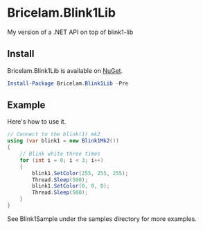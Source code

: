 Bricelam.Blink1Lib
==================

My version of a .NET API on top of blink1-lib

## Install

Bricelam.Blink1Lib is available on [NuGet](http://www.nuget.org/).

```PowerShell
Install-Package Bricelam.Blink1Lib -Pre 
```

## Example

Here's how to use it.

```C#
// Connect to the blink(1) mk2
using (var blink1 = new Blink1Mk2())
{
    // Blink white three times
    for (int i = 0; i < 3; i++)
    {
        blink1.SetColor(255, 255, 255);
        Thread.Sleep(500);
        blink1.SetColor(0, 0, 0);
        Thread.Sleep(500);
    }
}
```

See Blink1Sample under the samples directory for more examples.
